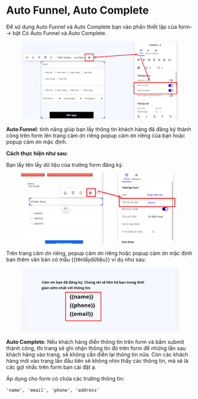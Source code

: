 # Auto Funnel, Auto Complete

Để sử dụng Auto Funnel và Auto Complete bạn vào phần thiết lập của form--> bật Có Auto Funnel và Auto Complete.

<figure><img src="../../.gitbook/assets/auto.png" alt=""><figcaption></figcaption></figure>

**Auto Funnel**: tính năng giúp bạn lấy thông tin khách hàng đã đăng ký thành công trên form lên trang cảm ơn riêng popup cảm ơn riêng của bạn hoặc popup cảm ơn mặc định.

**Cách thực hiện như sau:**

Bạn lấy tên lấy dữ liệu của trường form đăng ký.

<figure><img src="../../.gitbook/assets/auto funnel.png" alt=""><figcaption></figcaption></figure>

Trên trang cảm ơn riêng, popup cảm ơn riêng hoặc popup cảm ơn mặc định bạn thêm văn bản có mẫu \{{tênlấydữliệu\}} ví dụ như sau:

<figure><img src="../../.gitbook/assets/auto funnel 2.png" alt=""><figcaption></figcaption></figure>

**Auto Complete**: Nếu khách hàng điền thông tin trên form và bấm submit thành công, thì trang sẽ ghi nhận thông tin đó trên form để những lần sau khách hàng vào trang, sẽ không cần điền lại thông tin nữa. Còn các khách hàng mới vào trang lần đầu tiên sẽ không nhìn thấy các thông tin, mà sẽ là các gợi nhắc trên form bạn cài đặt ạ.

Áp dụng cho form có chứa các trường thông tin:&#x20;

```
'name', 'email', 'phone', 'address'
```
